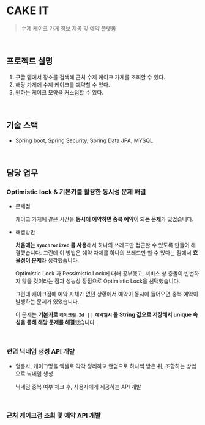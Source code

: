 # CAKE IT
> 수제 케이크 가게 정보 제공 및 예약 플랫폼
<br>

## 프로젝트 설명

1. 구글 맵에서 장소를 검색해 근처 수제 케이크 가게를 조회할 수 있다.
2. 해당 가게에 수제 케이크를 예약할 수 있다.
3. 원하는 케이크 모양을 커스텀할 수 있다.
<br>

## 기술 스택

- Spring boot, Spring Security, Spring Data JPA, MYSQL
<br>

## 담당 업무


### Optimistic **lock & 기본키를 활용한 동시성 문제 해결**

- 문제점
    
    케이크 가게에 같은 시간을 **동시에 예약하면 중복 예약이 되는 문제**가 있었습니다.
    
- 해결방안
    
    **처음에는 `synchronized` 를 사용**해서 하나의 쓰레드만 접근할 수 있도록 만들어 해결했습니다. 그런데 이 방법은 예약 자체를 하나의 쓰레드만 할 수 있다는 점에서 **효율성이 문제**라 생각했습니다.
    
    Optimistic Lock 과 Pessimistic Lock에 대해 공부했고, 서비스 상 충돌이 빈번하지 않을 것이라는 점과 성능상 장점으로 Optimistic Lock을 선택했습니다.
    
    그런데 케이크점에 예약 자체가 없던 상황에서 예약이 동시에 들어오면 중복 예약이 발생하는 문제가 있었습니다.
    
    이 문제는 **기본키로 `케이크점 Id || 예약일시` 를 String 값으로 저장해서 unique 속성을 통해 해당 문제를 해결**했습니다.
<br>

### 랜덤 닉네임 생성 API 개발

- 형용사, 케이크명을 엑셀로 각각 정리하고 랜덤으로 하나씩 받은 뒤, 조합하는 방법으로 닉네임 생성
    
    닉네임 중복 여부 체크 후, 사용자에게 제공하는 API 개발
<br>

### 근처 케이크점 조회 및 예약 API 개발
